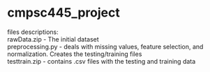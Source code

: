 # cmpsc445_project  

files descriptions:  
rawData.zip - The initial dataset  
preprocessing.py - deals with missing values, feature selection, and normalization. Creates the testing/training files  
testtrain.zip - contains .csv files with the testing and training data  
